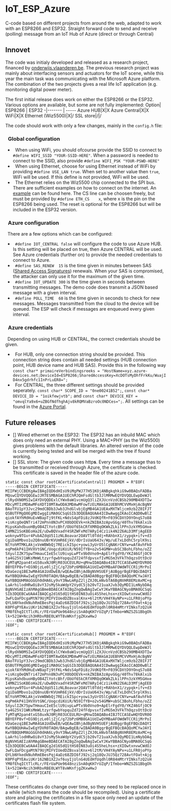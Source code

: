 # IoT_ESP_Azure
C-code based on different projects from around the web, adapted to work with an ESP8266 and ESP32. Straight forward code to send and receive (polling) message from an IoT Hub of Azure (direct or through Central)

## Innovet
The code was initialy developed and released as a research project, financed by [onderwijs.vlaanderen.be](https://onderwijs.vlaanderen.be/nl/innovet-projecten-schooljaar-2020-2021#IoT). The previous research project was mainly about interfacing sensors and actuators for the IoT scene, while this year the main task was communicating with the Microsoft Azure platform. The combination of the two projects gives a real life IoT application (e.g. monitoring digital power meter).

The first initial release does work on either the ESP8266 or the ESP32. Various options are available, but some are not fully implemented:
 Option| ESP8266 | ESP32
-|------- | -----
Azure HUB|X|X
Azure Central|X|X
WiFi|X|X
Ethernet (Wiz5500)|X|/
SSL store|/|/

The code should work with only a few changes, mainly in the `config.h` file:
### &ensp;Global configuration
* &ensp;When using WiFi, you should ofcourse provide the SSID to connect to `#define WIFI_SSID "YOUR-SSID-HERE"`. When a password is needed to connect to the SSID, also provide `#define WIFI_PSK "YOUR-PSWD-HERE"`
* &ensp;When using Ethernet, choose for using Ethernet instead of WiFi by providing `#define USE_LAN true`. When set to another value then `true`, WiFi will be used. If this define is not provided, WiFi will be used.
* &ensp;The Ethernet relies on the Wiz5500 chip connected to the SPI bus. There are sufficient examples on how  to connect on the internet. An [example](https://esp8266hints.wordpress.com/2018/02/13/adding-an-ethernet-port-to-your-esp-revisited/) can be found here. The CS line can be choosen freely, but must be provided by `#define ETH_CS	x`, where x is the pin on the ESP8266 being used. The reset is optional for the ESP8266 but will be included in the ESP32 version. 

### &ensp;Azure configuration
&ensp;There are a few options which can be configured:
* &ensp;`#define IOT_CENTRAL false` will configure the code to use Azure HUB. Is this setting will be placed on true, then Azure CENTRAL will be used. See Azure credentials (further on) to provide the needed credentials to connect to Azure.
* &ensp;`#define SAS_RENEW	15` is the time given in minutes between SAS ([Shared Access Signatures](https://docs.microsoft.com/en-us/azure/storage/common/storage-sas-overview)) renewals. When your SAS is compromised, the attacker can only use it for the maximum of the given time. 
* &ensp;`#define IOT_UPDATE	300` is the time given in seconds between transmitting messages. The demo code does transmit a JSON based message with a given interval. 
* &ensp;`#define POLL_TIME	60` is the time given in seconds to check for new messages. Messages transmitted from the cloud to the device will be queued. The ESP will check if messages are enqueued every given interval.

### &ensp;Azure credentials
&ensp;Depending on using HUB or CENTRAL, the correct credentials should be given.
* &ensp;For HUB, only one connection string should be provided. This connection string does contain all needed settings (HUB connection point, HUB device name and HUB SAS). Provide this in the following way `const char* primaireVerbindingsreeks = "HostName=xyz.azure-devices.net;DeviceId=ESP8266;SharedAccessKey=XcDOTsMyDhfFrkKu/WuajID4nx5gdrhfc1InPrLuER8=";`
* &ensp;For CENTRAL, the three different settings should be provided seperately. `const char* SCOPE_ID = "0ne00241B52";`, `const char* DEVICE_ID = "1oikfewjvtb";` and `const char* DEVICE_KEY = "omvqlYa9x6+uZBGfNdfhghAjv8kRQMVaBzroOc0NDCes=";`.
All settings can be found in the [Azure Portal](https://azure.microsoft.com/nl-nl/features/azure-portal/). 

## Future releases
- [] Wired ethernet on the ESP32: The ESP32 has an inbuild MAC which does only need an external PHY. Using a MAC+PHY (as the Wiz5500) gives problems with the default libraries. An altered version of the code is currently being tested and will be merged with the tree if found working.
- [] SSL store: The given code uses http**s**. Every time a message thas to be transmitted or received through Azure, the certificate is checked. This certificate is saved in the header file of the azure code.
```
static const char rootCACertificateCentral[] PROGMEM = R"EOF(
-----BEGIN CERTIFICATE-----
MIIFWjCCBEKgAwIBAgIQD6dHIsU9iMgPWJ77H51KOjANBgkqhkiG9w0BAQsFADBa
MQswCQYDVQQGEwJJRTESMBAGA1UEChMJQmFsdGltb3JlMRMwEQYDVQQLEwpDeWJl
clRydXN0MSIwIAYDVQQDExlCYWx0aW1vcmUgQ3liZXJUcnVzdCBSb290MB4XDTIw
MDcyMTIzMDAwMFoXDTI0MTAwODA3MDAwMFowTzELMAkGA1UEBhMCVVMxHjAcBgNV
BAoTFU1pY3Jvc29mdCBDb3Jwb3JhdGlvbjEgMB4GA1UEAxMXTWljcm9zb2Z0IFJT
QSBUTFMgQ0EgMDIwggIiMA0GCSqGSIb3DQEBAQUAA4ICDwAwggIKAoICAQD0wBlZ
qiokfAYhMdHuEvWBapTj9tFKL+NdsS4pFDi8zJVdKQfR+F039CDXtD9YOnqS7o88
+isKcgOeQNTri472mPnn8N3vPCX0bDOEVk+nkZNIBA3zApvGGg/40Thv78kAlxib
MipsKahdbuoHByOB4ZlYotcBhf/ObUf65kCRfXMRQqOKWkZLkilPPn3zkYM5GHxe
I4MNZ1SoKBEoHa2E/uDwBQVxadY4SRZWFxMd7ARyI4Cz1ik4N2Z6ALD3MfjAgEED
woknyw9TGvr4PubAZdqU511zNLBoavar2OAVTl0Tddj+RAhbnX1/zypqk+ifv+d3
CgiDa8Mbvo1u2Q8nuUBrKVUmR6EjkV/dDrIsUaU643v/Wp/uE7xLDdhC5rplK9si
NlYohMTMKLAkjxVeWBWbQj7REickISpc+yowi3yUrO5lCgNAKrCNYw+wAfAvhFkO
eqPm6kP41IHVXVtGNC/UogcdiKUiR/N59IfYB+o2v54GMW+ubSC3BohLFbho/oZZ
5XyulIZK75pwTHmauCIeE5clU9ivpLwPTx9b0Vno9+ApElrFgdY0/YKZ46GfjOC9
ta4G25VJ1WKsMmWLtzyrfgwbYopquZd724fFdpvsxfIvMG5m3VFkThOqzsOttDcU
fyMTqM2pan4txG58uxNJ0MjR03UCEULRU+qMnwIDAQABo4IBJTCCASEwHQYDVR0O
BBYEFP8vf+EG9DjzLe0ljZjC/g72bPz6MB8GA1UdIwQYMBaAFOWdWTCCR1jMrPoI
VDaGezq1BE3wMA4GA1UdDwEB/wQEAwIBhjAdBgNVHSUEFjAUBggrBgEFBQcDAQYI
KwYBBQUHAwIwEgYDVR0TAQH/BAgwBgEB/wIBADA0BggrBgEFBQcBAQQoMCYwJAYI
KwYBBQUHMAGGGGh0dHA6Ly9vY3NwLmRpZ2ljZXJ0LmNvbTA6BgNVHR8EMzAxMC+g
LaArhilodHRwOi8vY3JsMy5kaWdpY2VydC5jb20vT21uaXJvb3QyMDI1LmNybDAq
BgNVHSAEIzAhMAgGBmeBDAECATAIBgZngQwBAgIwCwYJKwYBBAGCNyoBMA0GCSqG
SIb3DQEBCwUAA4IBAQCg2d165dQ1tHS0IN83uOi4S5heLhsx+zXIOwtxnvwCWdOJ
3wFLQaFDcgaMtN79UjMIFVIUedDZBsvalKnx+6l2tM/VH4YAyNPx+u1LFR0joPYp
QYLbNYkedkNuhRmEBesPqj4aDz68ZDI6fJ92sj2q18QvJUJ5Qz728AvtFOat+Ajg
K0PFqPYEAviUKr162NB1XZJxf6uyIjUlnG4UEdHfUqdhl0R84mMtrYINksTzQ2sH
YM8fEhqICtTlcRLr/FErUaPUe9648nziSnA0qKH7rUZqP/Ifmbo+WNZSZG1BbgOh
lk+521W+Ncih3HRbvRBE0LWYT8vWKnfjgZKxwHwJ
-----END CERTIFICATE-----
)EOF";
```

```
static const char rootCACertificateHub[] PROGMEM = R"EOF(
-----BEGIN CERTIFICATE-----
MIIFWjCCBEKgAwIBAgIQD6dHIsU9iMgPWJ77H51KOjANBgkqhkiG9w0BAQsFADBa
MQswCQYDVQQGEwJJRTESMBAGA1UEChMJQmFsdGltb3JlMRMwEQYDVQQLEwpDeWJl
clRydXN0MSIwIAYDVQQDExlCYWx0aW1vcmUgQ3liZXJUcnVzdCBSb290MB4XDTIw
MDcyMTIzMDAwMFoXDTI0MTAwODA3MDAwMFowTzELMAkGA1UEBhMCVVMxHjAcBgNV
BAoTFU1pY3Jvc29mdCBDb3Jwb3JhdGlvbjEgMB4GA1UEAxMXTWljcm9zb2Z0IFJT
QSBUTFMgQ0EgMDIwggIiMA0GCSqGSIb3DQEBAQUAA4ICDwAwggIKAoICAQD0wBlZ
qiokfAYhMdHuEvWBapTj9tFKL+NdsS4pFDi8zJVdKQfR+F039CDXtD9YOnqS7o88
+isKcgOeQNTri472mPnn8N3vPCX0bDOEVk+nkZNIBA3zApvGGg/40Thv78kAlxib
MipsKahdbuoHByOB4ZlYotcBhf/ObUf65kCRfXMRQqOKWkZLkilPPn3zkYM5GHxe
I4MNZ1SoKBEoHa2E/uDwBQVxadY4SRZWFxMd7ARyI4Cz1ik4N2Z6ALD3MfjAgEED
woknyw9TGvr4PubAZdqU511zNLBoavar2OAVTl0Tddj+RAhbnX1/zypqk+ifv+d3
CgiDa8Mbvo1u2Q8nuUBrKVUmR6EjkV/dDrIsUaU643v/Wp/uE7xLDdhC5rplK9si
NlYohMTMKLAkjxVeWBWbQj7REickISpc+yowi3yUrO5lCgNAKrCNYw+wAfAvhFkO
eqPm6kP41IHVXVtGNC/UogcdiKUiR/N59IfYB+o2v54GMW+ubSC3BohLFbho/oZZ
5XyulIZK75pwTHmauCIeE5clU9ivpLwPTx9b0Vno9+ApElrFgdY0/YKZ46GfjOC9
ta4G25VJ1WKsMmWLtzyrfgwbYopquZd724fFdpvsxfIvMG5m3VFkThOqzsOttDcU
fyMTqM2pan4txG58uxNJ0MjR03UCEULRU+qMnwIDAQABo4IBJTCCASEwHQYDVR0O
BBYEFP8vf+EG9DjzLe0ljZjC/g72bPz6MB8GA1UdIwQYMBaAFOWdWTCCR1jMrPoI
VDaGezq1BE3wMA4GA1UdDwEB/wQEAwIBhjAdBgNVHSUEFjAUBggrBgEFBQcDAQYI
KwYBBQUHAwIwEgYDVR0TAQH/BAgwBgEB/wIBADA0BggrBgEFBQcBAQQoMCYwJAYI
KwYBBQUHMAGGGGh0dHA6Ly9vY3NwLmRpZ2ljZXJ0LmNvbTA6BgNVHR8EMzAxMC+g
LaArhilodHRwOi8vY3JsMy5kaWdpY2VydC5jb20vT21uaXJvb3QyMDI1LmNybDAq
BgNVHSAEIzAhMAgGBmeBDAECATAIBgZngQwBAgIwCwYJKwYBBAGCNyoBMA0GCSqG
SIb3DQEBCwUAA4IBAQCg2d165dQ1tHS0IN83uOi4S5heLhsx+zXIOwtxnvwCWdOJ
3wFLQaFDcgaMtN79UjMIFVIUedDZBsvalKnx+6l2tM/VH4YAyNPx+u1LFR0joPYp
QYLbNYkedkNuhRmEBesPqj4aDz68ZDI6fJ92sj2q18QvJUJ5Qz728AvtFOat+Ajg
K0PFqPYEAviUKr162NB1XZJxf6uyIjUlnG4UEdHfUqdhl0R84mMtrYINksTzQ2sH
YM8fEhqICtTlcRLr/FErUaPUe9648nziSnA0qKH7rUZqP/Ifmbo+WNZSZG1BbgOh
lk+521W+Ncih3HRbvRBE0LWYT8vWKnfjgZKxwHwJ
-----END CERTIFICATE-----
)EOF";
```
These certificates do change over time, so they need to be replaced once in a while (which means the code should be recompiled). Using a certificate store and placing the certificates in a file space only need an update of the certificates flash file system. 
